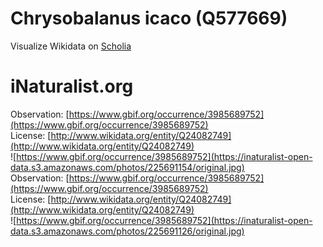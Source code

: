 
Chrysobalanus icaco (Q577669)
=============================
  
Visualize Wikidata on [Scholia](https://scholia.toolforge.org/taxon/Q577669)
# iNaturalist.org
  
Observation: [https://www.gbif.org/occurrence/3985689752](https://www.gbif.org/occurrence/3985689752)  
License: [http://www.wikidata.org/entity/Q24082749](http://www.wikidata.org/entity/Q24082749)  
![https://www.gbif.org/occurrence/3985689752](https://inaturalist-open-data.s3.amazonaws.com/photos/225691154/original.jpg)  
Observation: [https://www.gbif.org/occurrence/3985689752](https://www.gbif.org/occurrence/3985689752)  
License: [http://www.wikidata.org/entity/Q24082749](http://www.wikidata.org/entity/Q24082749)  
![https://www.gbif.org/occurrence/3985689752](https://inaturalist-open-data.s3.amazonaws.com/photos/225691126/original.jpg)